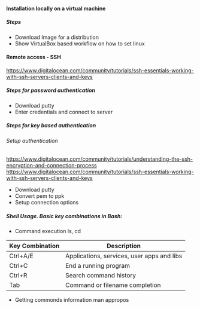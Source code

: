 #### Installation locally on a virtual machine
##### Steps
- Download Image for a distribution
- Show VirtualBox based workflow on how to set linux 
 
#### Remote access - SSH
https://www.digitalocean.com/community/tutorials/ssh-essentials-working-with-ssh-servers-clients-and-keys

##### Steps for password authentication
- Download putty
- Enter credentials and connect to server

##### Steps for key based authentication
###### Setup authentication
https://www.digitalocean.com/community/tutorials/understanding-the-ssh-encryption-and-connection-process
https://www.digitalocean.com/community/tutorials/ssh-essentials-working-with-ssh-servers-clients-and-keys
- Download putty
- Convert pem to ppk
- Setup connection options

##### Shell Usage. Basic key combinations in Bash:
- Command execution ls, cd

| Key Combination         | Description  | 
|---                      |---|
| Ctrl+A/E                |  Applications, services, user apps and libs  | 
| Ctrl+C                  | End a running program 
| Ctrl+R                  | Search command history  |
| Tab                     | Command or filename completion |

- Getting commonds information
man
appropos

 
 